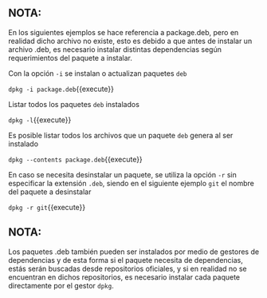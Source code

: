 ## NOTA:
En los siguientes ejemplos se hace referencia a package.deb, pero en realidad dicho archivo no existe, esto es debido a que antes de instalar un archivo .deb, es necesario instalar distintas dependencias según requerimientos del paquete a instalar.

Con la opción `-i` se instalan o actualizan paquetes `deb`

`dpkg -i package.deb`{{execute}}

Listar todos los paquetes `deb` instalados

`dpkg -l`{{execute}}

Es posible listar todos los archivos que un paquete `deb` genera al ser instalado

`dpkg --contents package.deb`{{execute}}

En caso se necesita desinstalar un paquete, se utiliza la opción `-r` sin especificar la extensión `.deb`, siendo en el siguiente ejemplo `git` el nombre del paquete a desinstalar

`dpkg -r git`{{execute}}

## NOTA:
Los paquetes .deb también pueden ser instalados por medio de gestores de dependencias y de esta forma si el paquete necesita de dependencias, estás serán buscadas desde repositorios oficiales, y si en realidad no se encuentran en dichos repositorios, es necesario instalar cada paquete directamente por el gestor `dpkg`.
